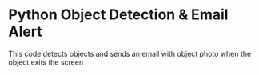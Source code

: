 # Python Object Detection & Email Alert

This code detects objects and sends an email with object photo when the object exits the screen